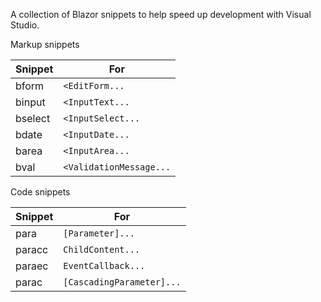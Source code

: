 A collection of Blazor snippets to help speed up development with Visual Studio.

Markup snippets

| Snippet       | For                   |
| ------------- |--------------------   |
| bform         | `<EditForm...`        |
| binput        | `<InputText...`         |
| bselect       | `<InputSelect...`       |
| bdate         | `<InputDate...`         |
| barea         | `<InputArea...`         |
| bval          | `<ValidationMessage...` |

Code snippets

| Snippet       | For                     |
|---------------|-----------------------  |
| para          | `[Parameter]...`          |
| paracc        | `ChildContent...`         |
| paraec        | `EventCallback...`        |
| parac         | `[CascadingParameter]...`|
 